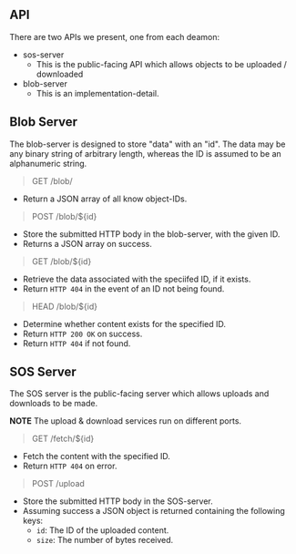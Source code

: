 
API
---

There are two APIs we present, one from each deamon:

* sos-server
   * This is the public-facing API which allows objects to be uploaded / downloaded
* blob-server
   * This is an implementation-detail.


## Blob Server

The blob-server is designed to store "data" with an "id".  The data may be any binary string of arbitrary length, whereas the ID is assumed to be an alphanumeric string.

> GET /blob/

* Return a JSON array of all know object-IDs.

> POST /blob/${id}

* Store the submitted HTTP body in the blob-server, with the given ID.
* Returns a JSON array on success.

> GET /blob/${id}

* Retrieve the data associated with the speciifed ID, if it exists.
* Return `HTTP 404` in the event of an ID not being found.

> HEAD /blob/${id}

* Determine whether content exists for the specified ID.
* Return `HTTP 200 OK` on success.
* Return `HTTP 404` if not found.


## SOS Server

The SOS server is the public-facing server which allows uploads and downloads to be made.

**NOTE** The upload & download services run on different ports.

> GET /fetch/${id}

* Fetch the content with the specified ID.
* Return `HTTP 404` on error.

> POST /upload

* Store the submitted HTTP body in the SOS-server.
* Assuming success a JSON object is returned containing the following keys:
     * `id`: The ID of the uploaded content.
     * `size`: The number of bytes received.
